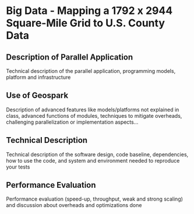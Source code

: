 # Big Data - Mapping a 1792 x 2944 Square-Mile Grid to U.S. County Data

## Description of Parallel Application
Technical description of the parallel application, programming models, platform and infrastructure

## Use of Geospark
Description of advanced features like models/platforms not explained in class, advanced functions of modules, techniques to mitigate overheads, challenging parallelization or implementation aspects...

## Technical Description
Technical description of the software design, code baseline, dependencies, how to use the code, and system and environment needed to reproduce your tests

## Performance Evaluation
Performance evaluation (speed-up, throughput, weak and strong scaling) and discussion about overheads and optimizations done

